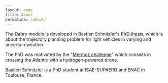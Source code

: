 ```yaml
---
layout: page
title: About
permalink: /about/
---
```


The Dabry module is developed in Bastien Schnitzler's [PhD thesis](https://www.theses.fr/s299524),
which is about the trajectory planning problem for light vehicles in varying
and uncertain weather.

The PhD was motivated by the "[Mermoz challenge](https://defimermoz.fr/)" which
consists in crossing the Atlantic with a hydrogen-powered drone.

Bastien Schnitzler is a PhD student at ISAE-SUPAERO and ENAC in Toulouse, France.

